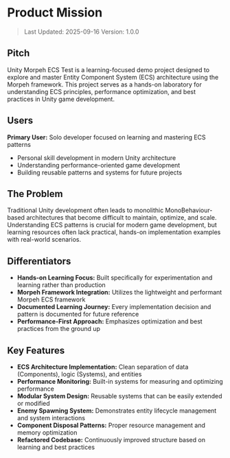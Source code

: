 # Product Mission

> Last Updated: 2025-09-16
> Version: 1.0.0

## Pitch

Unity Morpeh ECS Test is a learning-focused demo project designed to explore and master Entity Component System (ECS) architecture using the Morpeh framework. This project serves as a hands-on laboratory for understanding ECS principles, performance optimization, and best practices in Unity game development.

## Users

**Primary User:** Solo developer focused on learning and mastering ECS patterns
- Personal skill development in modern Unity architecture
- Understanding performance-oriented game development
- Building reusable patterns and systems for future projects

## The Problem

Traditional Unity development often leads to monolithic MonoBehaviour-based architectures that become difficult to maintain, optimize, and scale. Understanding ECS patterns is crucial for modern game development, but learning resources often lack practical, hands-on implementation examples with real-world scenarios.

## Differentiators

- **Hands-on Learning Focus:** Built specifically for experimentation and learning rather than production
- **Morpeh Framework Integration:** Utilizes the lightweight and performant Morpeh ECS framework
- **Documented Learning Journey:** Every implementation decision and pattern is documented for future reference
- **Performance-First Approach:** Emphasizes optimization and best practices from the ground up

## Key Features

- **ECS Architecture Implementation:** Clean separation of data (Components), logic (Systems), and entities
- **Performance Monitoring:** Built-in systems for measuring and optimizing performance
- **Modular System Design:** Reusable systems that can be easily extended or modified
- **Enemy Spawning System:** Demonstrates entity lifecycle management and system interactions
- **Component Disposal Patterns:** Proper resource management and memory optimization
- **Refactored Codebase:** Continuously improved structure based on learning and best practices